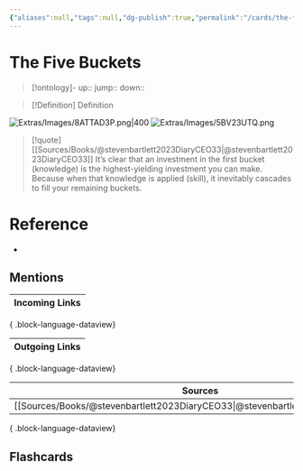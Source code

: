 ```yaml
---
{"aliases":null,"tags":null,"dg-publish":true,"permalink":"/cards/the-five-buckets/","dgPassFrontmatter":true}
---
```


# The Five Buckets

> [!ontology]-
> up:: 
> jump:: 
> down:: 

> [!Definition] Definition
> 

![Extras/Images/8ATTAD3P.png|400](/img/user/Extras/Images/8ATTAD3P.png)
![Extras/Images/5BV23UTQ.png](/img/user/Extras/Images/5BV23UTQ.png)

> [!quote] [[Sources/Books/@stevenbartlett2023DiaryCEO33\|@stevenbartlett2023DiaryCEO33]]
> It’s clear that an investment in the first bucket (knowledge) is the highest-yielding investment you can make. Because when that knowledge is applied (skill), it inevitably cascades to fill your remaining buckets.

# Reference
- 

## Mentions
| Incoming Links |
| -------------- |

{ .block-language-dataview}

| Outgoing Links |
| -------------- |

{ .block-language-dataview}

| Sources                                                                           |
| --------------------------------------------------------------------------------- |
| [[Sources/Books/@stevenbartlett2023DiaryCEO33\|@stevenbartlett2023DiaryCEO33]] |

{ .block-language-dataview}

## Flashcards 
